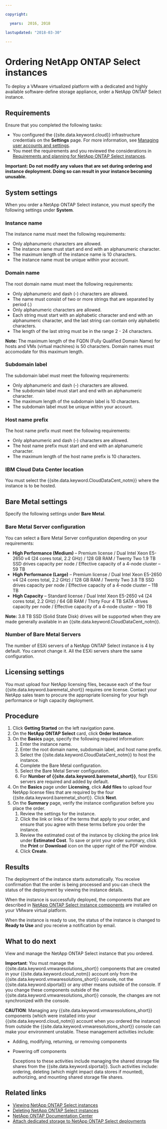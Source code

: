 ```yaml
---

copyright:

  years:  2016, 2018

lastupdated: "2018-03-30"

---
```


# Ordering NetApp ONTAP Select instances

To deploy a VMware virtualized platform with a dedicated and highly available software-define storage appliance, order a NetApp ONTAP Select instance.

## Requirements

Ensure that you completed the following tasks:
*  You configured the {{site.data.keyword.cloud}} infrastructure credentials on the **Settings** page. For more information, see [Managing user accounts and settings](../vmonic/useraccount.html).
*  You meet the requirements and you reviewed the considerations in [Requirements and planning for NetApp ONTAP Select instances](np_planning.html).

**Important: Do not modify any values that are set during ordering and instance deployment. Doing so can result in your instance becoming unusable.**

## System settings

When you order a NetApp ONTAP Select instance, you must specify the following settings under **System**.

### Instance name

The instance name must meet the following requirements:
* Only alphanumeric characters are allowed.
* The instance name must start and end with an alphanumeric character.
* The maximum length of the instance name is 10 characters.
* The instance name must be unique within your account.

### Domain name

The root domain name must meet the following requirements:
*  Only alphanumeric and dash (-) characters are allowed.
*  The name must consist of two or more strings that are separated by period (.)
*  Only alphanumeric characters are allowed.
*  Each string must start with an alphabetic character and end with an alphanumeric character, and the last string can contain only alphabetic characters.
*  The length of the last string must be in the range 2 - 24 characters.

**Note:** The maximum length of the FQDN (Fully Qualified Domain Name) for hosts and VMs (virtual machines) is 50 characters. Domain names must accomodate for this maximum length.

### Subdomain label

The subdomain label must meet the following requirements:
*  Only alphanumeric and dash (-) characters are allowed.
*  The subdomain label must start and end with an alphanumeric character.
*  The maximum length of the subdomain label is 10 characters.
*  The subdomain label must be unique within your account.

### Host name prefix

The host name prefix must meet the following requirements:
*  Only alphanumeric and dash (-) characters are allowed.
*  The host name prefix must start and end with an alphanumeric character.
*  The maximum length of the host name prefix is 10 characters.

### IBM Cloud Data Center location

You must select the {{site.data.keyword.CloudDataCent_notm}} where the instance is to be hosted.<!-- Only the {{site.data.keyword.CloudDataCents_notm}} that meet the Bare Metal Server specification you selected previously are displayed.-->

## Bare Metal settings

Specify the following settings under **Bare Metal**.

### Bare Metal Server configuration

You can select a Bare Metal Server configuration depending on your requirements:
* **High Performance (Medium)** – Premium license / Dual Intel Xeon E5-2650 v4 (24 cores total, 2.2 GHz) / 128 GB RAM / Twenty Two 1.9 TB SSD drives capacity per node / Effective capacity of a 4-node cluster – 59 TB
* **High Performance (Large)** – Premium license / Dual Intel Xeon E5-2650 v4 (24 cores total, 2.2 GHz) / 128 GB RAM / Twenty Two 3.8 TB SSD drives capacity per node / Effective capacity of a 4-node cluster – 118 TB
* **High Capacity** – Standard license / Dual Intel Xeon E5-2650 v4 (24 cores total, 2.2 GHz) / 64 GB RAM / Thirty Four 4 TB SATA drives capacity per node / Effective capacity of a 4-node cluster – 190 TB

**Note:** 3.8 TB SSD (Solid State Disk) drives will be supported when they are made generally available in an {{site.data.keyword.CloudDataCent_notm}}.

<!--For guidance on what bare metal server configuration to choose, see the _Bill of Materials_ document on the [Reference Architecture](https://www.ibm.com/cloud/garage/content/architecture/virtualizationArchitecture/reference-architecture) page.-->

### Number of Bare Metal Servers

The number of ESXi servers of a NetApp ONTAP Select instance is 4 by default. You cannot change it. All the ESXi servers share the same configuration.

## Licensing settings

You must upload four NetApp licensing files, because each of the four {{site.data.keyword.baremetal_short}} requires one license. Contact your NetApp sales team to procure the appropriate licensing for your high performance or high capacity deployment.

## Procedure

1. Click **Getting Started** on the left navigation pane.
2. On the **NetApp ONTAP Select** card, click **Order Instance**.
3. On the **Basics** page, specify the following required information:
   1. Enter the instance name.
   2. Enter the root domain name, subdomain label, and host name prefix.
   3. Select the {{site.data.keyword.CloudDataCent_notm}} to host the instance.
   4. Complete the Bare Metal configuration.
    1. Select the Bare Metal Server configuration.
    2. For **Number of {{site.data.keyword.baremetal_short}}**, four ESXi servers are required and added by default.
4. On the **Basics** page under **Licensing**, click **Add files** to upload four NetApp license files that are required by the four {{site.data.keyword.baremetal_short}}.  Click **Next**.
5. On the **Summary** page, verify the instance configuration before you place the order.
   1. Review the settings for the instance.
   2. Click the link or links of the terms that apply to your order, and ensure that you agree with these terms before you order the instance.
   3. Review the estimated cost of the instance by clicking the price link under **Estimated Cost**. To save or print your order
   summary, click the **Print** or **Download** icon on the upper right of the PDF window.
   4. Click **Create**.

## Results

The deployment of the instance starts automatically. You receive confirmation that the order is being processed and you can check the status of the deployment by viewing the instance details.

When the instance is successfully deployed, the components that are described in [NetApp ONTAP Select instance components](../netapp/np_netappoverview.html#netapp-ontap-select-instance-components) are installed on your VMware virtual platform.

When the instance is ready to use, the status of the instance is changed to **Ready to Use** and you receive a notification by email.

## What to do next

View and manage the NetApp ONTAP Select instance that you ordered.

**Important**: You must manage the {{site.data.keyword.vmwaresolutions_short}} components that are created in your {{site.data.keyword.cloud_notm}} account only from the {{site.data.keyword.vmwaresolutions_short}} console, not the {{site.data.keyword.slportal}} or any other means outside of the console. If you change these components outside of the {{site.data.keyword.vmwaresolutions_short}} console, the changes are not synchronized with the console.

**CAUTION**: Managing any {{site.data.keyword.vmwaresolutions_short}} components (which were installed into your {{site.data.keyword.cloud_notm}} account when you ordered the instance) from outside the {{site.data.keyword.vmwaresolutions_short}} console can make your environment unstable. These management activities include:
*  Adding, modifying, returning, or removing components
*  Powering off components

   Exceptions to these activities include managing the shared storage file shares from the {{site.data.keyword.slportal}}. Such activities include: ordering, deleting (which might impact data stores if mounted), authorizing, and mounting shared storage file shares.

## Related links

* [Viewing NetApp ONTAP Select instances](np_viewinginstances.html)
* [Deleting NetApp ONTAP Select instances](np_deletinginstance.html)
* [NetApp ONTAP Documentation Center](http://docs.netapp.com/ontap-9/index.jsp?topic=%2Fcom.netapp.doc.exp-clus-peer%2Fhome.html)
* [Attach dedicated storage to NetApp ONTAP Select deployments](https://developer.ibm.com/recipes/tutorials/steps-to-attach-dedicated-storage-to-existing-ic4v-deployments-on-ibm-cloud/)
